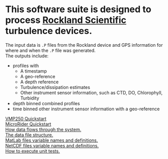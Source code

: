 # This software suite is designed to process [Rockland Scientific](https://rocklandscientific.com) turbulence devices.

The input data is `.P` files from the Rockland device and 
GPS information for where and when the `.P` file was generated.
<br>
The outputs include:
* profiles with
  - A timestamp
  - A geo-reference
  - A depth reference
  - Turbulence/dissipation estimates
  - Other instrument sensor information, such as CTD, DO, Chlorophyll, Turbidity
* depth binned combined profiles
* time binned other instrument sensor information with a geo-reference

[VMP250 Quickstart](VMP250.md)
<br>
[MicroRider Quickstart](MicroRider.md)
<br>
[How data flows through the system.](data_flow.md)
<br>
[The data file structure.](data_organization.md)
<br>
[MatLab files variable names and definitions.](matlab_variables.md)
<br>
[NetCDF files variable names and definitions.](netCDF.md)
<br>
[How to execute unit tests.](unit_tests.md)
